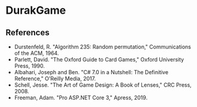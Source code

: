 # DurakGame
## References
- Durstenfeld, R. "Algorithm 235: Random permutation," Communications of the ACM, 1964.
- Parlett, David. "The Oxford Guide to Card Games," Oxford University Press, 1990.
- Albahari, Joseph and Ben. "C# 7.0 in a Nutshell: The Definitive Reference," O'Reilly Media, 2017.
- Schell, Jesse. "The Art of Game Design: A Book of Lenses," CRC Press, 2008.
- Freeman, Adam. "Pro ASP.NET Core 3," Apress, 2019.


